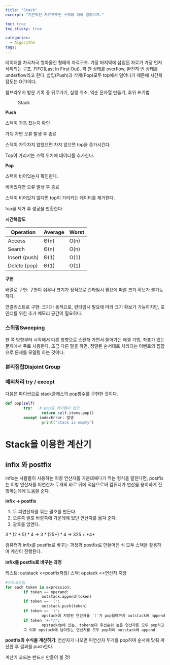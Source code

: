 ```yaml
---
title: "Stack"
excerpt: "기본적인 자료구조인 스택에 대해 알아보자."

toc: true
toc_sticky: true

categories:
  - Algorithm
tags:
---
```

데이터를 차곡차곡 쌓아올린 형태의 자료구조. 가장 마지막에 삽입된 자료가 가장 먼저 삭제되는 구조. FIFO(Last In First Out). 꽉 찬 상태를 overflow, 완전히 빈 상태를 underflow라고 한다. 삽입(Push)과 삭제(Pop)모두 top에서 일어나기 때문에 시간복잡도는 O(1)이다.

웹브라우저 방문 기록 중 뒤로가기, 실행 취소, 역순 문자열 만들기, 후위 표기법

<figure style="width: 85%" class="align-center">
  <img src="https://onedrive.live.com/embed?resid=C4F97B3B64AE3E7A%216721&authkey=%21AFhaMwYATD7p2eI&width=694&height=1020" alt="">
  <figcaption>Stack</figcaption>
</figure> 

**Push**

스택이 가득 찼는지 확인

가득 차면 오류 발생 후 종료

스택이 가득차지 않았으면 차지 않으면 top을 증가시킨다.

Top이 가리키는 스택 위치에 데이터를 추가한다.

**Pop**

스택이 비어있는지 확인한다.

비어있다면 오류 발생 후 종료

스택이 비어있지 않다면 top이 가리키는 데이터를 제거한다.

top을 제거 후 성공을 반환한다.

**시간복잡도**

| Operation | Average | Worst |
| --- | --- | --- |
| Access | Θ(n) | O(n) |
| Search | Θ(n) | O(n) |
| Insert (push) | Θ(1) | O(1) |
| Delete (pop) | Θ(1) | O(1) |

**구현**

배열로 구현: 구현이 쉬우나 크기가 정적으로 런타임시 필요에 따른 크기 확보가 불가능하다.

연결리스트로 구현: 크기가 동적으로, 런타임시 필요에 따라 크기 확보가 가능하지만, 포인터를 위한 추가 메모리 공간이 필요하다.

### 스위핑Sweeping

한 쪽 방향부터 시작해서 다른 방향으로 스캔해 가면서 쓸어가는 해결 기법, 좌표가 있는 문제에서 주로 사용한다. 조금 다른 말을 하면, 정렬된 순서대로 처리되는 이벤트의 집합으로 문제를 모델링 하는 것이다.

### 분리집합Disjoint Group

### 예외처리 try / except

다음은 파이썬으로 stack클래스의 pop함수를 구현한 것이다.

```python
def pop(self)
		try:   # pop할 아이템이 없으
				return self.items.pop()
		except indexError: 발생
				print("stack is empty")
```

# Stack을 이용한 계산기

## infix 와 postfix

infix는 사람들이 사용하는 이항 연산자를 가운데에다가 적는 형식을 말한다면, postfix는 이항 연산자를 피연산자 두개의 바로 뒤에 적음으로써 컴퓨터가 연산을 용이하게 진행하는데에 도움을 준다.

**infix → postfix**

1. 두 피연산자를 묶는 괄호를 만든다.
2. 오른쪽 괄호 바깥쪽에 가운데에 있던 연산자를 옮겨 준다.
3. 괄호를 없앤다.

$3*(2+5)*4$ <infix> → $3*(25+)*4$ →  $325+*4*$

컴퓨터가 infix를 postfix로 바꾸는 과정과 postfix로 만들어진 식 모두 스택을 활용하여 계산이 진행된다.

**infix를 postfix로 바꾸는 과정**

리스트: outstack <<postfix저장/ 스택: opstack <<연산자 저장

```python
#슈도코드임
for each token in expression:
		if token == operand:
				outstack.append(token)
		if token == '(':
				outstack.push(token)
		if token == ')':
				opstack에 저장된 연산자를 '('가 pop될때까지 outstack에 append
		if token '+-*/':
				opstackdp에 있는, token보다 우선순위 높은 연산자를 모두 pop하고 자신을 push한다.
		그 이후 opstack에 남아있는 연산자를 모두 pop하여 outstack에 append
```

**postfix의 수식을 계산하기**: 연산자가 나오면 피연산자 두개를 pop하여 순서에 맞춰 계산한 후 결과를 push한다.

계산기 코드는 반드시 만들어 볼 것!